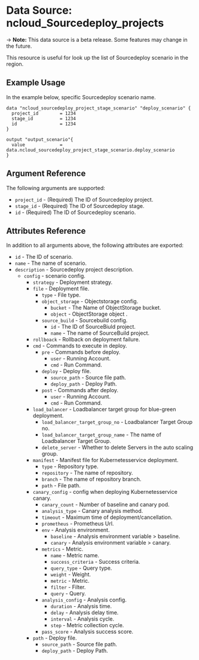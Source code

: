 # Data Source: ncloud_Sourcedeploy_projects

-> **Note:** This data source is a beta release. Some features may change in the future.

This resource is useful for look up the list of Sourcedeploy scenario in the region.

## Example Usage

In the example below, specific Sourcedeploy scenario name.

```hcl
data "ncloud_sourcedeploy_project_stage_scenario" "deploy_scenario" {
  project_id        = 1234
  stage_id          = 1234
  id                = 1234
}

output "output_scenario"{
  value             = data.ncloud_sourcedeploy_project_stage_scenario.deploy_scenario
}
```


## Argument Reference

The following arguments are supported:

* `project_id` - (Required) The ID of Sourcedeploy project.
* `stage_id` - (Required) The ID of Sourcedeploy stage.
* `id` - (Required) The ID of Sourcedeploy scenario.

## Attributes Reference

In addition to all arguments above, the following attributes are exported:

* `id` - The ID of scenario.
* `name` - The name of scenario.
* `description` - Sourcedeploy project description.
    * `config` - scenario config.
        * `strategy` - Deployment strategy.
        * `file` - Deployment file.
            * `type` - File type.
            * `object_storage` - Objectstorage config.
                * `bucket` - The Name of ObjectStorage bucket.
                * `object` - ObjectStorage object .
            * `source_build` - Sourcebuild config.
                * `id` - The ID of SourceBiuld project.
                * `name` - The name of SourceBuild project.
        * `rollboack` - Rollback on deployment failure.
        * `cmd` - Commands to execute in deploy.
            * `pre` - Commands before deploy.
                * `user` - Running Account.
                * `cmd` - Run Command.
            * `deploy` - Deploy file.
                * `source_path` - Source file path.
                * `deploy_path` - Deploy Path.
            * `post` - Commands after deploy.
                * `user` - Running Account.
                * `cmd` - Run Command.
        * `load_balancer` - Loadbalancer target group for blue-green deployment.
            * `load_balancer_target_group_no` - Loadbalancer Target Group no.
            * `load_balancer_target_group_name` - The name of Loadbalancer Target Group.
            * `delete_server` - Whether to delete Servers in the auto scaling group.
        * `manifest` - Manifest file for Kubernetesservice deployment.
            * `type` - Repository type.
            * `repository` - The name of repository.
            * `branch` - The name of repository branch.
            * `path` - File path.
        * `canary_config` - config when deploying Kubernetesservice canary.
            * `canary_count` - Number of baseline and canary pod.
            * `analysis_type` - Canary analysis method.
            * `timeout` - Maximum time of deployment/cancellation.
            * `prometheus` - Prometheus Url.
            * `env` - Analysis environment.
                * `baseline` - Analysis environment variable > baseline.
                * `canary` - Analysis environment variable > canary.
            * `metrics` - Metric.
                * `name` - Metric name.
                * `success_criteria` - Success criteria.
                * `query_type` - Query type.
                * `weight` - Weight.
                * `metric` - Metric.
                * `filter` - Filter.
                * `query` - Query.
            * `analysis_config` - Analysis config.
                * `duration` - Analysis time.
                * `delay` - Analysis delay time.
                * `interval` - Analysis cycle.
                * `step` - Metric collection cycle.
            * `pass_score` - Analysis success score.
        * `path` - Deploy file.
            * `source_path` - Source file path.
            * `deploy_path` - Deploy Path.
